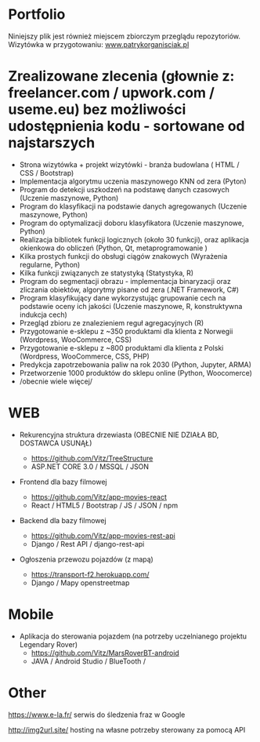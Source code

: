 # Portfolio

Niniejszy plik jest również miejscem zbiorczym przeglądu repozytoriów.  
Wizytówka w przygotowaniu: www.patrykorganisciak.pl

 # Zrealizowane zlecenia (głownie z: freelancer.com / upwork.com /  useme.eu) bez możliwości udostępnienia kodu - sortowane od najstarszych
- Strona wizytówka + projekt wizytówki - branża budowlana ( HTML / CSS / Bootstrap)
- Implementacja algorytmu uczenia maszynowego KNN od zera (Pyton)
- Program do detekcji uszkodzeń na podstawę danych czasowych (Uczenie maszynowe, Python)
- Program do klasyfikacji na podstawie danych agregowanych (Uczenie maszynowe, Python)
- Program do optymalizacji doboru klasyfikatora (Uczenie maszynowe, Python)
- Realizacja bibliotek funkcji logicznych (około 30 funkcji), oraz aplikacja okienkowa do obliczeń (Python, Qt, metaprogramowanie )
- Kilka prostych funkcji do obsługi ciągów znakowych (Wyrażenia regularne, Python)
- Kilka funkcji związanych ze statystyką (Statystyka, R)
- Program do segmentacji obrazu - implementacja binaryzacji oraz zliczania obiektów, algorytmy pisane od zera (.NET Framework, C#)
- Program klasyfikujący dane wykorzystując grupowanie cech na podstawie oceny ich jakości (Uczenie maszynowe, R,  konstruktywna indukcja cech)
- Przegląd zbioru ze znalezieniem reguł agregacyjnych (R)
- Przygotowanie e-sklepu z ~350 produktami dla klienta z Norwegii (Wordpress, WooCommerce, CSS)
- Przygotowanie e-sklepu z ~800 produktami dla klienta z Polski (Wordpress, WooCommerce, CSS, PHP)
- Predykcja zapotrzebowania paliw na rok 2030 (Python, Jupyter, ARMA)
- Przetworzenie 1000 produktów do sklepu online (Python, Woocomerce)
- /obecnie wiele więcej/


# WEB

- Rekurencyjna struktura drzewiasta (OBECNIE NIE DZIAŁA BD, DOSTAWCA USUNĄŁ)  
  - https://github.com/Vitz/TreeStructure
  - ASP.NET CORE 3.0 / MSSQL / JSON 

- Frontend dla bazy filmowej 
  - https://github.com/Vitz/app-movies-react
  - React / HTML5 / Bootstrap / JS / JSON / npm
  
- Backend dla bazy filmowej
  - https://github.com/Vitz/app-movies-rest-api
  - Django / Rest API / django-rest-api      
    
- Ogłoszenia przewozu pojazdów (z mapą)
  - https://transport-f2.herokuapp.com/
  - Django / Mapy openstreetmap
  
  
# Mobile

- Aplikacja do sterowania pojazdem (na potrzeby uczelnianego projektu Legendary Rover)
  - https://github.com/Vitz/MarsRoverBT-android
  - JAVA / Android Studio / BlueTooth / 
  
# Other

https://www.e-la.fr/ serwis do śledzenia fraz w Google

http://img2url.site/ hosting na własne potrzeby sterowany za pomocą API


  
  
